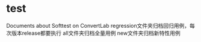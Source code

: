 # test
Documents about Softtest on ConvertLab
regression文件夹归档回归用例，每次版本release都要执行
all文件夹归档全量用例
new文件夹归档新特性用例
